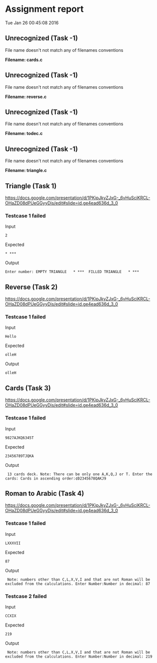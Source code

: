 # Assignment report
Tue Jan 26 00:45:08 2016
## Unrecognized (Task -1)
File name doesn't not match any of filenames conventions

**Filename: cards.c**
## Unrecognized (Task -1)
File name doesn't not match any of filenames conventions

**Filename: reverse.c**
## Unrecognized (Task -1)
File name doesn't not match any of filenames conventions

**Filename: todec.c**
## Unrecognized (Task -1)
File name doesn't not match any of filenames conventions

**Filename: triangle.c**
## Triangle (Task 1)
https://docs.google.com/presentation/d/1PKipJkyZJxG-_6vHuSciKRCL-OHaZD08dPUeGGyyDis/edit#slide=id.ge4ead636d_3_0

### Testcase 1 failed
Input
```
2
```


Expected
```
* ***
```


Output
```
Enter number: EMPTY TRIANGLE   * ***  FILLED TRIANGLE   * *** 
```

## Reverse (Task 2)
https://docs.google.com/presentation/d/1PKipJkyZJxG-_6vHuSciKRCL-OHaZD08dPUeGGyyDis/edit#slide=id.ge4ead636d_3_0

### Testcase 1 failed
Input
```
Hello
```


Expected
```
olleH
```


Output
```
olleH 
```

## Cards (Task 3)
https://docs.google.com/presentation/d/1PKipJkyZJxG-_6vHuSciKRCL-OHaZD08dPUeGGyyDis/edit#slide=id.ge4ead636d_3_0

### Testcase 1 failed
Input
```
9827AJKQ6345Т
```


Expected
```
23456789ТJQKA
```


Output
```
 13 cards deck. Note: There can be only one A,K,Q,J or T. Enter the cards: Cards in ascending order:¢Ð2345678QAKJ9  
```

## Roman to Arabic (Task 4)
https://docs.google.com/presentation/d/1PKipJkyZJxG-_6vHuSciKRCL-OHaZD08dPUeGGyyDis/edit#slide=id.ge4ead636d_3_0

### Testcase 1 failed
Input
```
LXXXVII
```


Expected
```
87
```


Output
```
 Note: numbers other than C,L,X,V,I and that are not Roman will be excluded from the calculations. Enter Number:Number in decimal: 87  
```

### Testcase 2 failed
Input
```
CCXIX
```


Expected
```
219
```


Output
```
 Note: numbers other than C,L,X,V,I and that are not Roman will be excluded from the calculations. Enter Number:Number in decimal: 219  
```

